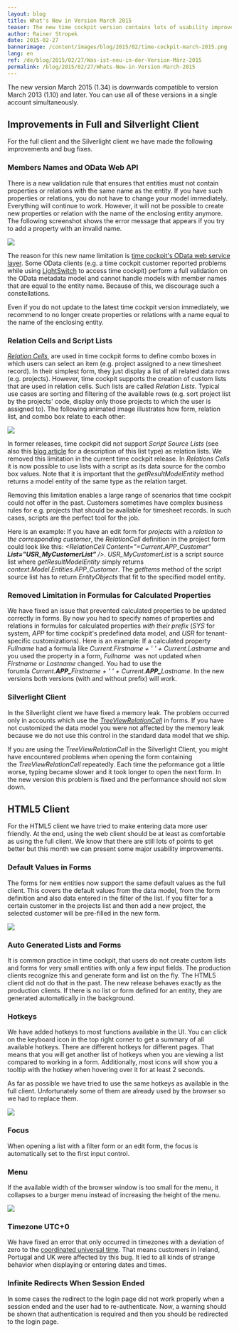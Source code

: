 ```yaml
---
layout: blog
title: What's New in Version March 2015
teaser: The new time cockpit version contains lots of usability improvements for the HTML5 preview. The most important one are keyboard shortcuts that make using the web client much more efficient. Of course we added a bunch of improvements to the full and Silverlight clients, too.
author: Rainer Stropek
date: 2015-02-27
bannerimage: /content/images/blog/2015/02/time-cockpit-march-2015.png
lang: en
ref: /de/blog/2015/02/27/Was-ist-neu-in-der-Version-März-2015
permalink: /blog/2015/02/27/Whats-New-in-Version-March-2015
---
```


<p class="showcase">The new version March 2015 (1.34) is downwards compatible to version March 2013 (1.10) and later. You can use all of these versions in a single account simultaneously.</p><h2>Improvements in Full and Silverlight Client</h2><p>For the full client and the Silverlight client we have made the following improvements and bug fixes.</p><h3>Members Names and OData Web API</h3><p>There is a new validation rule that ensures that entities must not contain properties or relations with the same name as the entity. If you have such properties or relations, you do not have to change your model immediately. Everything will continue to work. However, it will not be possible to create new properties or relation with the name of the enclosing entity anymore. The following screenshot shows the error message that appears if you try to add a property with an invalid name.</p><p>
  <img src="{{site.baseurl}}/content/images/blog/2015/02/SameNameProperty.png?mw=800" />
</p><p>The reason for this new name limitation is <a href="http://help.timecockpit.com/?topic=html/5d6e34c5-3b08-4fa4-baa0-45eb707b6b78.htm" target="_blank">time cockpit's OData web service layer</a>. Some OData clients (e.g. a time cockpit customer reported problems while using <a href="https://msdn.microsoft.com/de-de/library/ff851953.aspx" target="_blank">LightSwitch</a> to access time cockpit) perform a full validation on the OData metadata model and cannot handle models with member names that are equal to the entity name. Because of this, we discourage such a constellations.</p><p class="showcase">Even if you do not update to the latest time cockpit version immediately, we recommend to no longer create properties or relations with a name equal to the name of the enclosing entity.</p><h3>Relation Cells and Script Lists</h3><p>
  <a href="http://help.timecockpit.com/?topic=html/0bc0dca0-3146-0767-90a6-7b6eb5d4ee86.htm" target="_blank">
    <em>Relation Cells</em>
  </a> are used in time cockpit forms to define combo boxes in which users can select an item (e.g. project assigned to a new timesheet record). In their simplest form, they just display a list of all related data rows (e.g. projects). However, time cockpit supports the creation of custom lists that are used in relation cells. Such lists are called <em>Relation Lists</em>. Typical use cases are sorting and filtering of the available rows (e.g. sort project list by the projects' code, display only those projects to which the user is assigned to). The following animated image illustrates how form, relation list, and combo box relate to each other:</p><p>
  <img src="{{site.baseurl}}/content/images/blog/2015/02/RelationListAnimated.png" style="{ max-width: 800; }" />
</p><p>In former releases, time cockpit did not support <em>Script Source Lists</em> (see also this <a href="http://www.timecockpit.com/blog/2014/11/27/Why-You-Need-to-Sign-Your-Custom-Code" target="_blank">blog article</a> for a description of this list type) as relation lists. We removed this limitation in the current time cockpit release. In <em>Relations Cells</em> it is now possible to use lists with a script as its data source for the combo box values. Note that it is important that the <em>getResultModelEntity</em> method returns a model entity of the same type as the relation target.</p><p>Removing this limitation enables a large range of scenarios that time cockpit could not offer in the past. Customers sometimes have complex business rules for e.g. projects that should be available for timesheet records. In such cases, scripts are the perfect tool for the job.</p><p>Here is an example: If you have an edit form for <em>projects</em> with a <em>relation to the corresponding customer</em>, the <em>RelationCell</em> definition in the project form could look like this: <em>&lt;RelationCell Content="=Current.APP_Customer" <strong>List="USR_MyCustomerList"</strong> /&gt;</em>. <em>USR_MyCustomerList</em> is a script source list where <em>getResultModelEntity</em> simply returns <em>context.Model.Entities.APP_Customer</em>. The <em>getItems</em> method of the script source list has to return <em>EntityObjects</em> that fit to the specified model entity.</p><h3>Removed Limitation in Formulas for Calculated Properties</h3><p>We have fixed an issue that prevented calculated properties to be updated correctly in forms. By now you had to specify names of properties and relations in formulas for calculated properties <em>with their prefix</em> (<em>SYS</em> for system, <em>APP</em> for time cockpit's predefined data model, and <em>USR</em> for tenant-specific customizations). Here is an example: If a calculated property <em>Fullname</em> had a formula like <em>Current.Firstname + ' ' + Current.Lastname</em> and you used the property in a form, <em>Fullname </em> was not updated when <em>Firstname</em> or <em>Lastname</em> changed. You had to use the forumla <em>Current.<strong>APP_</strong>Firstname + ' ' + Current.<strong>APP_</strong>Lastname</em>. In the new versions both versions (with and without prefix) will work.</p><h3>Silverlight Client</h3><p>In the Silverlight client we have fixed a memory leak. The problem occurred only in accounts which use the <a href="http://help.timecockpit.com/?topic=html/54273f29-ff88-3856-effc-86cdaf662f35.htm" target="_blank"><em>TreeViewRelationCell</em></a> in forms. If you have not customized the data model you were not affected by the memory leak because we do not use this control in the standard data model that we ship.</p><p>If you are using the <em>TreeViewRelationCell</em> in the Silverlight Client, you might have encountered problems when opening the form containing the <em>TreeViewRelationCell</em> repeatedly. Each time the peformance got a little worse, typing became slower and it took longer to open the next form. In the new version this problem is fixed and the performance should not slow down.</p><h2>HTML5 Client</h2><p>For the HTML5 client we have tried to make entering data more user friendly. At the end, using the web client should be at least as comfortable as using the full client. We know that there are still lots of points to get better but this month we can present some major usability improvements.</p><h3>Default Values in Forms</h3><p>The forms for new entities now support the same default values as the full client. This covers the default values from the data model, from the form definition and also data entered in the filter of the list. If you filter for a certain customer in the projects list and then add a new project, the selected customer will be pre-filled in the new form.</p><p>
  <img src="{{site.baseurl}}/content/images/blog/2015/02/default-values.png" />
</p><h3>Auto Generated Lists and Forms</h3><p>It is common practice in time cockpit, that users do not create custom lists and forms for very small entities with only a few input fields. The production clients recognize this and generate form and list on the fly. The HTML5 client did not do that in the past. The new release behaves exactly as the production clients. If there is no list or form defined for an entity, they are generated automatically in the background.</p><h3>Hotkeys</h3><p>We have added hotkeys to most functions available in the UI. You can click on the keyboard icon in the top right corner to get a summary of all available hotkeys. There are different hotkeys for different pages. That means that you will get another list of hotkeys when you are viewing a list compared to working in a form. Additionally, most icons will show you a tooltip with the hotkey when hovering over it for at least 2 seconds.</p><p>As far as possible we have tried to use the same hotkeys as available in the full client. Unfortunately some of them are already used by the browser so we had to replace them.</p><p>
  <img src="{{site.baseurl}}/content/images/blog/2015/02/hotkeys.png" />
</p><h3>Focus</h3><p>When opening a list with a filter form or an edit form, the focus is automatically set to the first input control.</p><h3>Menu</h3><p>If the available width of the browser window is too small for the menu, it collapses to a burger menu instead of increasing the height of the menu.</p><p>
  <img src="{{site.baseurl}}/content/images/blog/2015/02/burger-menu.png" />
</p><h3>Timezone UTC+0</h3><p>We have fixed an error that only occurred in timezones with a deviation of zero to the <a href="http://en.wikipedia.org/wiki/UTC%C2%B100:00" target="_blank">coordinated universal time</a>. That means customers in Ireland, Portugal and UK were affected by this bug. It led to all kinds of strange behavior when displaying or entering dates and times.</p><h3>Infinite Redirects When Session Ended</h3><p>In some cases the redirect to the login page did not work properly when a session ended and the user had to re-authenticate. Now, a warning should be shown that authentication is required and then you should be redirected to the login page.</p>